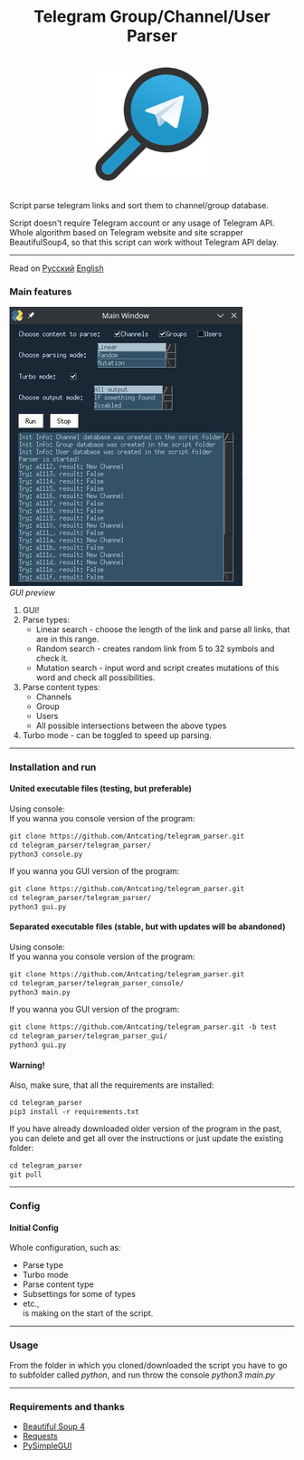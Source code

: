 # <p align="center">Telegram Group/Channel/User Parser
# <p align="center"><img src="icon.png" alt="drawing" width="200"/>
Script parse telegram links and sort them to channel/group database.


Script doesn't require Telegram account or any usage of Telegram API. Whole algorithm based on Telegram website and site scrapper BeautifulSoup4, so that this script can work without Telegram API delay.

---

Read on [Русский](https://github.com/Antcating/telegram_parser/blob/main/README_ru.md)  [English](https://github.com/Antcating/telegram_parser/blob/main/README.md)

### Main features

![gui_preview.png](gui_preview.png) <br />
*GUI preview*
1. GUI!
2. Parse types:
    * Linear search - choose the length of the link and parse all links, that are in this range.
    * Random search - creates random link from 5 to 32 symbols and check it.
    * Mutation search - input word and script creates mutations of this word and check all possibilities.
3. Parse content types:
    * Channels
    * Group
    * Users
    * All possible intersections between the above types 
4. Turbo mode - can be toggled to speed up parsing. 

---

### Installation and run
#### United executable files (testing, but preferable)
Using console:<br />
If you wanna you console version of the program:
```
git clone https://github.com/Antcating/telegram_parser.git
cd telegram_parser/telegram_parser/
python3 console.py
```
If you wanna you GUI version of the program:
```
git clone https://github.com/Antcating/telegram_parser.git
cd telegram_parser/telegram_parser/
python3 gui.py
```

#### Separated executable files (stable, but with updates will be abandoned)
Using console:<br />
If you wanna you console version of the program:
```
git clone https://github.com/Antcating/telegram_parser.git 
cd telegram_parser/telegram_parser_console/
python3 main.py
```
If you wanna you GUI version of the program:
```
git clone https://github.com/Antcating/telegram_parser.git -b test
cd telegram_parser/telegram_parser_gui/
python3 gui.py
```
#### Warning!
Also, make sure, that all the requirements are installed:
```
cd telegram_parser
pip3 install -r requirements.txt
```
If you have already downloaded older version of the program in the past, you can delete and get all over the instructions or just update the existing folder:
```
cd telegram_parser
git pull
```

---

### Config

#### Initial Config
Whole configuration, such as:
* Parse type
* Turbo mode
* Parse content type
* Subsettings for some of types
* etc., <br />
is making on the start of the script.

---

### Usage
From the folder in which you cloned/downloaded the script you have to go to subfolder called _python_, and run throw the console _python3 main.py_

---

### Requirements and thanks 
* [Beautiful Soup 4](https://www.crummy.com/software/BeautifulSoup/)
* [Requests](https://docs.python-requests.org/en/master/)
* [PySimpleGUI](https://github.com/PySimpleGUI/PySimpleGUI)
